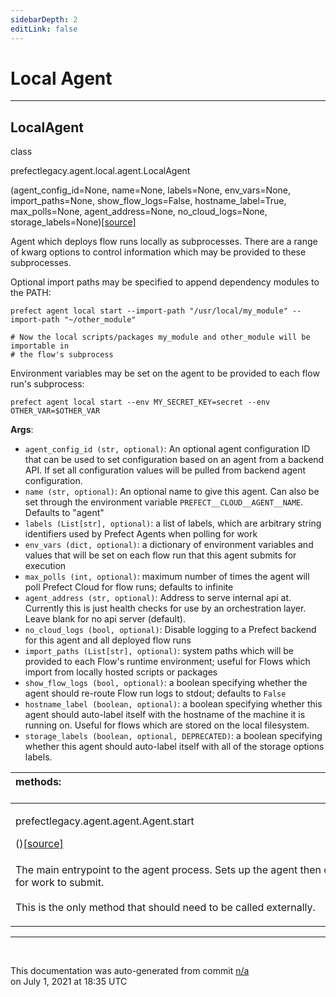 ```yaml
---
sidebarDepth: 2
editLink: false
---
```

# Local Agent
---
 ## LocalAgent
 <div class='class-sig' id='prefect-agent-local-agent-localagent'><p class="prefect-sig">class </p><p class="prefect-class">prefectlegacy.agent.local.agent.LocalAgent</p>(agent_config_id=None, name=None, labels=None, env_vars=None, import_paths=None, show_flow_logs=False, hostname_label=True, max_polls=None, agent_address=None, no_cloud_logs=None, storage_labels=None)<span class="source"><a href="https://github.com/PrefectHQ/prefect/blob/master/src/prefectlegacy/agent/local/agent.py#L16">[source]</a></span></div>

Agent which deploys flow runs locally as subprocesses. There are a range of kwarg options to control information which may be provided to these subprocesses.

Optional import paths may be specified to append dependency modules to the PATH: 
```
prefect agent local start --import-path "/usr/local/my_module" --import-path "~/other_module"

# Now the local scripts/packages my_module and other_module will be importable in
# the flow's subprocess

```

Environment variables may be set on the agent to be provided to each flow run's subprocess: 
```
prefect agent local start --env MY_SECRET_KEY=secret --env OTHER_VAR=$OTHER_VAR

```

**Args**:     <ul class="args"><li class="args">`agent_config_id (str, optional)`: An optional agent configuration ID that can be used to set         configuration based on an agent from a backend API. If set all configuration values will be         pulled from backend agent configuration.     </li><li class="args">`name (str, optional)`: An optional name to give this agent. Can also be set through         the environment variable `PREFECT__CLOUD__AGENT__NAME`. Defaults to "agent"     </li><li class="args">`labels (List[str], optional)`: a list of labels, which are arbitrary string         identifiers used by Prefect Agents when polling for work     </li><li class="args">`env_vars (dict, optional)`: a dictionary of environment variables and values that will         be set on each flow run that this agent submits for execution     </li><li class="args">`max_polls (int, optional)`: maximum number of times the agent will poll Prefect Cloud         for flow runs; defaults to infinite     </li><li class="args">`agent_address (str, optional)`:  Address to serve internal api at. Currently this is         just health checks for use by an orchestration layer. Leave blank for no api server         (default).     </li><li class="args">`no_cloud_logs (bool, optional)`: Disable logging to a Prefect backend for this agent         and all deployed flow runs     </li><li class="args">`import_paths (List[str], optional)`: system paths which will be provided to each         Flow's runtime environment; useful for Flows which import from locally hosted         scripts or packages     </li><li class="args">`show_flow_logs (bool, optional)`: a boolean specifying whether the agent should         re-route Flow run logs to stdout; defaults to `False`     </li><li class="args">`hostname_label (boolean, optional)`: a boolean specifying whether this agent should         auto-label itself with the hostname of the machine it is running on.  Useful for         flows which are stored on the local filesystem.     </li><li class="args">`storage_labels (boolean, optional, DEPRECATED)`: a boolean specifying whether this agent should         auto-label itself with all of the storage options labels.</li></ul>

|methods: &nbsp;&nbsp;&nbsp;&nbsp;&nbsp;&nbsp;&nbsp;&nbsp;&nbsp;&nbsp;&nbsp;&nbsp;&nbsp;&nbsp;&nbsp;&nbsp;&nbsp;&nbsp;&nbsp;&nbsp;&nbsp;&nbsp;&nbsp;&nbsp;&nbsp;&nbsp;&nbsp;&nbsp;&nbsp;&nbsp;&nbsp;&nbsp;&nbsp;&nbsp;&nbsp;&nbsp;&nbsp;&nbsp;&nbsp;&nbsp;&nbsp;&nbsp;&nbsp;&nbsp;&nbsp;&nbsp;&nbsp;&nbsp;&nbsp;&nbsp;&nbsp;&nbsp;&nbsp;&nbsp;&nbsp;&nbsp;&nbsp;&nbsp;&nbsp;&nbsp;&nbsp;&nbsp;&nbsp;&nbsp;&nbsp;&nbsp;&nbsp;&nbsp;&nbsp;&nbsp;&nbsp;&nbsp;&nbsp;&nbsp;&nbsp;&nbsp;&nbsp;&nbsp;&nbsp;&nbsp;&nbsp;&nbsp;&nbsp;&nbsp;&nbsp;&nbsp;&nbsp;&nbsp;&nbsp;&nbsp;&nbsp;&nbsp;&nbsp;&nbsp;&nbsp;&nbsp;&nbsp;&nbsp;&nbsp;&nbsp;&nbsp;&nbsp;&nbsp;&nbsp;&nbsp;&nbsp;&nbsp;&nbsp;&nbsp;&nbsp;&nbsp;&nbsp;&nbsp;&nbsp;&nbsp;&nbsp;&nbsp;&nbsp;&nbsp;&nbsp;&nbsp;&nbsp;&nbsp;&nbsp;&nbsp;&nbsp;&nbsp;&nbsp;&nbsp;&nbsp;&nbsp;&nbsp;&nbsp;&nbsp;&nbsp;&nbsp;&nbsp;&nbsp;&nbsp;&nbsp;&nbsp;&nbsp;&nbsp;&nbsp;&nbsp;&nbsp;&nbsp;&nbsp;&nbsp;&nbsp;|
|:----|
 | <div class='method-sig' id='prefect-agent-agent-agent-start'><p class="prefect-class">prefectlegacy.agent.agent.Agent.start</p>()<span class="source"><a href="https://github.com/PrefectHQ/prefect/blob/master/src/prefectlegacy/agent/agent.py#L173">[source]</a></span></div>
<p class="methods">The main entrypoint to the agent process. Sets up the agent then continuously polls for work to submit.<br><br>This is the only method that should need to be called externally.</p>|

---
<br>


<p class="auto-gen">This documentation was auto-generated from commit <a href='https://github.com/PrefectHQ/prefect/commit/n/a'>n/a</a> </br>on July 1, 2021 at 18:35 UTC</p>